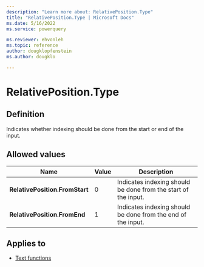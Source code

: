 ```yaml
---
description: "Learn more about: RelativePosition.Type"
title: "RelativePosition.Type | Microsoft Docs"
ms.date: 5/16/2022
ms.service: powerquery

ms.reviewer: ehvonleh
ms.topic: reference
author: dougklopfenstein
ms.author: dougklo

---
```

# RelativePosition.Type

## Definition

Indicates whether indexing should be done from the start or end of the input.

## Allowed values

|Name|Value|Description|
| ------- | --- | ----------- |
|**RelativePosition.FromStart**|0| Indicates indexing should be done from the start of the input.|
|**RelativePosition.FromEnd**|1| Indicates indexing should be done from the end of the input.|

## Applies to

* [Text functions](text-functions.md)
